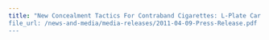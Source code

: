 ```yaml
---
title: "New Concealment Tactics For Contraband Cigarettes: L-Plate Car And ‘Smoking’ Plants 
file_url: /news-and-media/media-releases/2011-04-09-Press-Release.pdf
---
```

